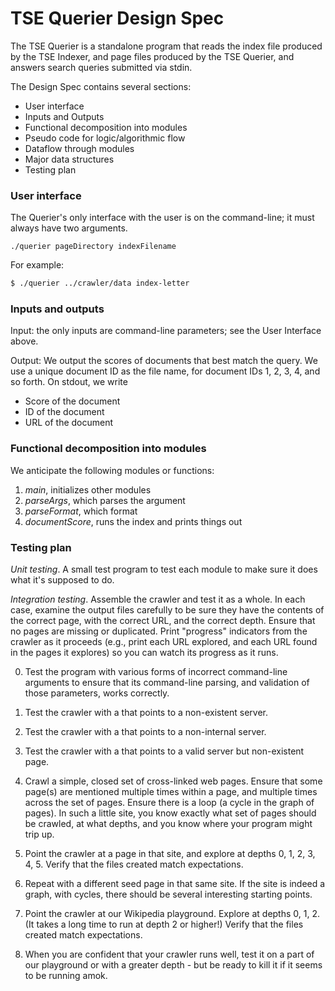 # TSE Querier Design Spec

The TSE Querier is a standalone program that reads the index file produced by the TSE Indexer, and page files produced by the TSE Querier, and answers search queries submitted via stdin.

The Design Spec contains several sections:

* User interface
* Inputs and Outputs
* Functional decomposition into modules
* Pseudo code for logic/algorithmic flow
* Dataflow through modules
* Major data structures
* Testing plan

### User interface

The Querier's only interface with the user is on the command-line; it must always have two arguments.

```
./querier pageDirectory indexFilename
```

For example:

``` bash
$ ./querier ../crawler/data index-letter
```

### Inputs and outputs
Input: the only inputs are command-line parameters; see the User Interface above.

Output: We output the scores of documents that best match the query.
We use a unique document ID as the file name, for document IDs 1, 2, 3, 4, and so forth.
On stdout, we write

 * Score of the document
 * ID of the document
 * URL of the document

 ### Functional decomposition into modules
We anticipate the following modules or functions:

 1. *main*,  initializes other modules
 2. *parseArgs*, which parses the argument
 3. *parseFormat*, which format 
 4. *documentScore*, runs the index and prints things out

 ### Testing plan

*Unit testing*.  A small test program to test each module to make sure it does what it's supposed to do.

*Integration testing*.  Assemble the crawler and test it as a whole.
In each case, examine the output files carefully to be sure they have the contents of the correct page, with the correct URL, and the correct depth.
Ensure that no pages are missing or duplicated.
Print "progress" indicators from the crawler as it proceeds (e.g., print each URL explored, and each URL found in the pages it explores) so you can watch its progress as it runs.

0. Test the program with various forms of incorrect command-line arguments to ensure that its command-line parsing, and validation of those parameters, works correctly.

0. Test the crawler with a  that points to a non-existent server.

0. Test the crawler with a that points to a non-internal server.

0. Test the crawler with a that points to a valid server but non-existent page.

1. Crawl a simple, closed set of cross-linked web pages.
Ensure that some page(s) are mentioned multiple times within a page, and multiple times across the set of pages.
Ensure there is a loop (a cycle in the graph of pages).
In such a little site, you know exactly what set of pages should be crawled, at what depths, and you know where your program might trip up.

2. Point the crawler at a page in that site, and explore at depths 0, 1, 2, 3, 4, 5.
Verify that the files created match expectations.

2. Repeat with a different seed page in that same site.
If the site is indeed a graph, with cycles, there should be several interesting starting points.

3. Point the crawler at our Wikipedia playground.
Explore at depths 0, 1, 2.
(It takes a long time to run at depth 2 or higher!) Verify that the files created match expectations.

5. When you are confident that your crawler runs well, test it on a part of our playground or with a greater depth - but be ready to kill it if it seems to be running amok.
